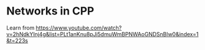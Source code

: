 # Networks in CPP

Learn from https://www.youtube.com/watch?v=2hNdkYInj4g&list=PLt1anKnu8pJi5dmuWmBPNWAoGNDSnBlw0&index=1&t=223s